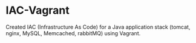 # IAC-Vagrant

Created IAC (Infrastructure As Code) for a Java application stack (tomcat, nginx, MySQL, Memcached, rabbitMQ) using Vagrant.
